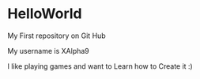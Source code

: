 # HelloWorld
My First repository on Git Hub

My username is XAlpha9

I like playing games and want to Learn how to Create it :)
